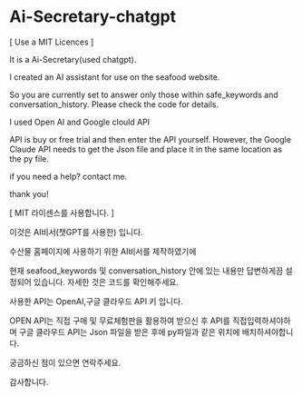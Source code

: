 # Ai-Secretary-chatgpt
[ Use a MIT Licences ]

It is a Ai-Secretary(used chatgpt).

I created an AI assistant for use on the seafood website.

So you are currently set to answer only those within safe_keywords and conversation_history.
Please check the code for details.

I used Open AI and Google clould API

API is buy or free trial and then enter the API yourself.
However, the Google Claude API needs to get the Json file and place it in the same location as the py file.

if you need a help? contact me.

thank you!

[ MIT 라이센스를 사용합니다. ]

이것은 AI비서(챗GPT를 사용한) 입니다.

수산물 홈페이지에 사용하기 위한 AI비서를 제작하였기에

현재 seafood_keywords 및 conversation_history 안에 있는 내용만 답변하게끔 설정되어 있습니다.
자세한 것은 코드를 확인해주세요.

사용한 API는 OpenAI,구글 클라우드 API 키 입니다.

OPEN API는 직접 구매 및 무료체험판을 활용하여 받으신 후 API를 직접입력하셔야하며
구글 클라우드 API는 Json 파일을 받은 후에 py파일과 같은 위치에 배치하셔야합니다.

궁금하신 점이 있으면 연락주세요.

감사합니다.
